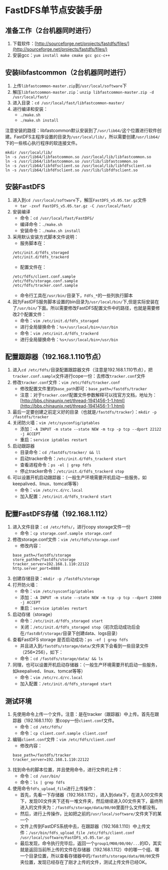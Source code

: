 # FastDFS单节点安装手册

## 准备工作（2台机器同时进行）
1. 下载软件：[http://sourceforge.net/projects/fastdfs/files/](http://sourceforge.net/projects/fastdfs/files/)
2. 安装gcc：`yum install make cmake gcc gcc-c++`

## 安装libfastcommon（2台机器同时进行）
1. 上传`libfastcommon-master.zip`到`/usr/local/software`下
2. 解压`libfastcommon-master.zip`：`unzip libfastcommon-master.zip -d /usr/local/fast/`
3. 进入目录：`cd /usr/local/fast/libfastcommon-master/`
4. 进行编译和安装：
    - `./make.sh`
    - `./make.sh install`

注意安装的路径：libfastcommon默认安装到了`/usr/lib64/`这个位置进行软件创建。FastDFS主程序设置的目录为`/usr/local/lib/`，所以需要创建`/usr/lib64/`下的一些核心执行程序的软连接文件。
```
mkdir /usr/local/lib/
ln -s /usr/lib64/libfastcommon.so /usr/local/lib/libfastcommon.so
ln -s /usr/lib64/libfastcommon.so /usr/lib/libfastcommon.so
ln -s /usr/lib64/libfdfsclient.so /usr/local/lib/libfdfsclient.so
ln -s /usr/lib64/libfdfsclient.so /usr/lib/libfdfsclient.so
```

## 安装FastDFS
1. 进入到`cd /usr/local/software`下，解压`FastDFS_v5.05.tar.gz`文件
    - `tar -zxvf FastDFS_v5.05.tar.gz -C /usr/local/fast/`
2. 安装编译
    - 命令：`cd /usr/local/fast/FastDFS/`
    - 编译命令：`./make.sh`
    - 安装命令：`./make.sh install`
3. 采用默认安装方式脚本文件说明：
    - 服务脚本在：
	```
	/etc/init.d/fdfs_storaged
	/etc/init.d/fdfs_trackerd
	```
    - 配置文件在：
	```
	/etc/fdfs/client.conf.sample
	/etc/fdfs/storage.conf.sample
	/etc/fdfs/tracker.conf.sample
	```
    - 命令行工具在`/usr/bin/`目录下，`Fdfs_*`的一些列执行脚本
4. 因为FastDFS服务脚本设置的bin目录为`/usr/local/bin/`下,但是实际安装在了`/usr/bin/`下面。所以需要修改FastDFS配置文件中的路径，也就是需要修改2个配置文件：
    - 命令：`vim /etc/init.d/fdfs_storaged`
    - 进行全局替换命令：`%s+/usr/local/bin+/usr/bin`
    - 命令：`vim /etc/init.d/fdfs_trackerd`
    - 进行全局替换命令：`%s+/usr/local/bin+/usr/bin`

## 配置跟踪器（192.168.1.110节点）
1. 进入`cd /etc/fdfs/`目录配置跟踪器文件（注意是192.168.1.110节点），把`tracker.conf.sample`文件进行cope一份：去修改`tracker.conf`文件
2. 修改`tracker.conf`文件：`vim /etc/fdfs/tracker.conf`
    - 修改配置文件里的`base_path`即可：`base_path=/fastdfs/tracker`
    - 注意：对于`tracker.conf`配置文件参数解释可以找官方文档，地址为：[http://bbs.chinaunix.net/thread-1941456-1-1.html](http://bbs.chinaunix.net/thread-1941456-1-1.html)
3. 最后一定要创建之前定义好的目录（也就是`/fastdfs/tracker`）：`mkdir -p /fastdfs/tracker`
4. 关闭防火墙：`vim /etc/sysconfig/iptables`
    - 添加：`-A INPUT -m state --state NEW -m tcp -p tcp --dport 22122 -j ACCEPT`
    - 重启：`service iptables restart`
5. 启动跟踪器
    - 目录命令：`cd /fastdfs/tracker/ && ll`
    - 启动tracker命令：`/etc/init.d/fdfs_trackerd start`
    - 查看进程命令：`ps -el | grep fdfs`
    - 停止tracker命令：`/etc/init.d/fdfs_trackerd stop`
6. 可以设置开机启动跟踪器：（一般生产环境需要开机启动一些服务，如keepalived、linux、tomcat等等）
    - 命令：`vim /etc/rc.d/rc.local`
    - 加入配置：`/etc/init.d/fdfs_trackerd start`

## 配置FastDFS存储（192.168.1.112）
1. 进入文件目录：`cd /etc/fdfs/`，进行copy storage文件一份
    - 命令：`cp storage.conf.sample storage.conf`
2. 修改storage.conf文件：`vim /etc/fdfs/storage.conf`
    - 修改内容：
	```
	base_path=/fastdfs/storage
	store_path0=/fastdfs/storage
	tracker_server=192.168.1.110:22122
	http.server_port=8888
	```
3. 创建存储目录：`mkdir -p /fastdfs/storage`
4. 打开防火墙：
    - 命令：`vim /etc/sysconfig/iptables`
    - 添加：`-A INPUT -m state --state NEW -m tcp -p tcp --dport 23000 -j ACCEPT`
    - 重启：`service iptables restart`
5. 启动存储（storage）
    - 命令：`/etc/init.d/fdfs_storaged start`
    - 关闭：`/etc/init.d/fdfs_storaged stop`（初次启动成功后会在`/fastdbf/storage/`目录下创建data、logs目录）
6. 查看FastDFS storage 是否启动成功：`ps -ef | grep fdfs`
    - 并且进入到`/fastdfs/storage/data/`文件夹下会看到一些目录文件（256*256），如下：
    - 命令：`cd /fastdfs/storage/data/ && ls`
7. 同理，也可以设置开机启动存储器：（一般生产环境需要开机启动一些服务，如keepalived、linux、tomcat等等）
    - 命令：`vim /etc/rc.d/rc.local`
    - 加入配置：`/etc/init.d/fdfs_storaged start`

## 测试环境
1. 先使用命令上传一个文件。注意：是在tracker（跟踪器）中上传。首先在跟踪器（192.168.1.110）里copy一份`client.conf`文件。
    - 命令：`cd /etc/fdfs/`
    - 命令：`cp client.conf.sample client.conf`
2. 编辑`client.conf`文件：`vim /etc/fdfs/client.conf`
    - 修改内容：
	```
	base_path=/fastdfs/tracker
	tracker_server=192.168.1.110:22122
	```
3. 找到命令的脚本位置，并且使用命令，进行文件的上传：
    - 命令：`cd /usr/bin/`
    - 命令：`ls | grep fdfs`
4. 使用命令`fdfs_upload_file`进行上传操作：
    - 首先，先看一下存储器（192.168.1.112），进入到data下，在进入00文件夹下，发现00文件夹下还有一堆文件夹，然后继续进入00文件夹下，最终所进入的文件夹为：`/fastdfs/storage/data/00/00`里面什么文件都没有。
    - 然后，进行上传操作，比如把之前的`/usr/local/software/`文件夹下的某一个
    - 文件上传到FastDFS系统中去，在跟踪器（192.168.1.110）中上传文件：`/usr/bin/fdfs_upload_file /etc/fdfs/client.conf /usr/local/software/FastDFS_v5.05.tar.gz`
    - 最后发现，命令执行完毕后，返回一个`group1/M00/00/00/...`的ID，其实就是返回当前所上传的文件在存储器（192.168.1.112）中的哪一个组、哪一个目录位置，所以查看存储器中的`/fastdfs/storage/data/00/00`文件夹位置，发现已经存在了刚才上传的文件，测试上传文件已经OK。

